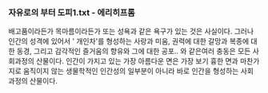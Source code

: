 ### 자유로의 부터 도피1.txt - 에리히프롬 


배고품이라든가 목마름이라든가 또는 성욕과 같은 욕구가 있는 것은 사실이다. 그러나 인간의 성격에 있어서 ' 개인차'를 형성하는 사랑과 미움, 권력에 대한 갈망과 복종에 대한 동경, 그리고 감각적인 즐거움의 향유와 그에 대한 공포.. 와 같은여러 충동은  모든 사회과정의 산물이다.
인간이 가지고 있는 가장 아름다운 면은 가장 보기 흉한 면과 마찬가지로 움직이지 않는 생물학적인 인간성의 일부분이 아니라 바로 인간을 형성하는 사회 과정의 산물이다.